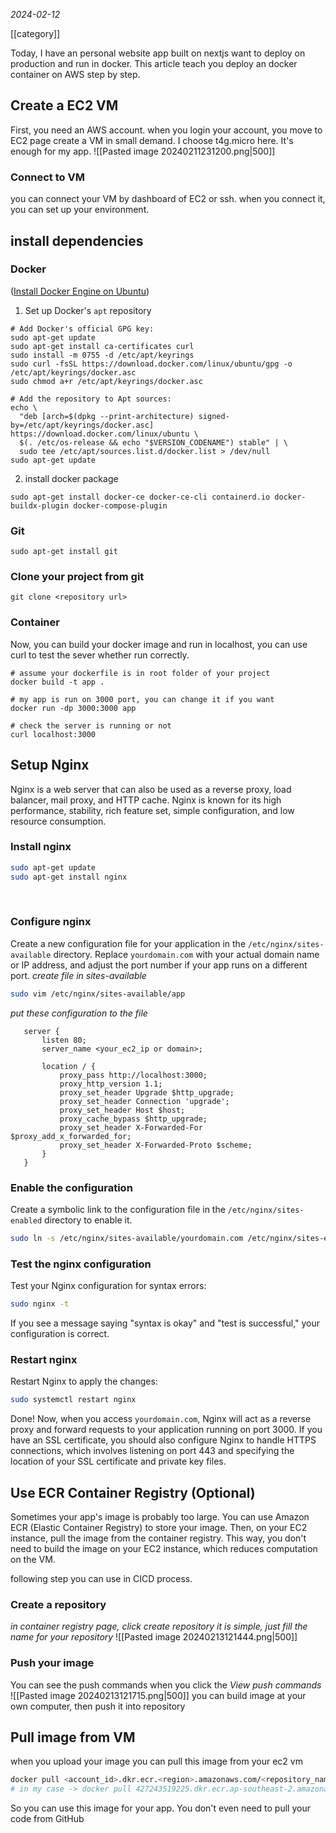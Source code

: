*2024-02-12*

[[category]]

Today, I have an personal website app built on nextjs want to deploy on production and run in docker. This article teach you deploy an docker container on AWS step by step.

## Create a EC2 VM
First, you need an AWS account. 
when you login your account, you move to EC2 page create a VM in small demand.
I choose t4g.micro here. It's enough for my app.
![[Pasted image 20240211231200.png|500]]
### Connect to VM
you can connect your VM by dashboard of EC2 or ssh.
when you connect it, you can set up your environment.

## install dependencies
### Docker
([Install Docker Engine on Ubuntu](https://docs.docker.com/engine/install/ubuntu/))
1. Set up Docker's `apt` repository 
```shell
# Add Docker's official GPG key:
sudo apt-get update
sudo apt-get install ca-certificates curl
sudo install -m 0755 -d /etc/apt/keyrings
sudo curl -fsSL https://download.docker.com/linux/ubuntu/gpg -o /etc/apt/keyrings/docker.asc
sudo chmod a+r /etc/apt/keyrings/docker.asc

# Add the repository to Apt sources:
echo \
  "deb [arch=$(dpkg --print-architecture) signed-by=/etc/apt/keyrings/docker.asc] https://download.docker.com/linux/ubuntu \
  $(. /etc/os-release && echo "$VERSION_CODENAME") stable" | \
  sudo tee /etc/apt/sources.list.d/docker.list > /dev/null
sudo apt-get update
```
2. install docker package
```shell
sudo apt-get install docker-ce docker-ce-cli containerd.io docker-buildx-plugin docker-compose-plugin
```
### Git
```shell
sudo apt-get install git
```

### Clone your project from git
```shell
git clone <repository url>
```

### Container
Now, you can build your docker image and run in localhost, you can use curl to test
the sever whether run correctly.
```shell
# assume your dockerfile is in root folder of your project
docker build -t app .

# my app is run on 3000 port, you can change it if you want
docker run -dp 3000:3000 app

# check the server is running or not
curl localhost:3000
```

## Setup Nginx
Nginx is a web server that can also be used as a reverse proxy, load balancer, mail proxy, and HTTP cache. Nginx is known for its high performance, stability, rich feature set, simple configuration, and low resource consumption.

### Install nginx
```sh
sudo apt-get update
sudo apt-get install nginx
```
  
### Configure nginx
Create a new configuration file for your application in the `/etc/nginx/sites-available` directory. Replace `yourdomain.com` with your actual domain name or IP address, and adjust the port number if your app runs on a different port.
*create file in sites-available*
```sh
sudo vim /etc/nginx/sites-available/app
```
*put these configuration to the file*
```nginx
   server {
       listen 80;
       server_name <your_ec2_ip or domain>;

       location / {
           proxy_pass http://localhost:3000;
           proxy_http_version 1.1;
           proxy_set_header Upgrade $http_upgrade;
           proxy_set_header Connection 'upgrade';
           proxy_set_header Host $host;
           proxy_cache_bypass $http_upgrade;
           proxy_set_header X-Forwarded-For $proxy_add_x_forwarded_for;
           proxy_set_header X-Forwarded-Proto $scheme;
       }
   }
```

### Enable the configuration
Create a symbolic link to the configuration file in the `/etc/nginx/sites-enabled` directory to enable it.
```sh
sudo ln -s /etc/nginx/sites-available/yourdomain.com /etc/nginx/sites-enabled/
```
### Test the nginx configuration
Test your Nginx configuration for syntax errors:
```sh
sudo nginx -t
```
If you see a message saying "syntax is okay" and "test is successful," your configuration is correct.
### Restart nginx
Restart Nginx to apply the changes:
```sh
sudo systemctl restart nginx
```
Done! Now, when you access `yourdomain.com`, Nginx will act as a reverse proxy and forward requests to your application running on port 3000. If you have an SSL certificate, you should also configure Nginx to handle HTTPS connections, which involves listening on port 443 and specifying the location of your SSL certificate and private key files.

## Use ECR Container Registry (Optional)
Sometimes your app's image is probably too large. You can use Amazon ECR (Elastic Container Registry) to store your image. Then, on your EC2 instance, pull the image from the container registry. This way, you don't need to build the image on your EC2 instance, which reduces computation on the VM.

following step you can use in CICD process.
### Create a repository
*in container registry page, click create repository*
*it is simple, just fill the name for your repository*
![[Pasted image 20240213121444.png|500]]
### Push your image
You can see the push commands when you click the *View push commands*
![[Pasted image 20240213121715.png|500]]
you can build image at your own computer, then push it into repository

## Pull image from VM
when you upload your image you can pull this image from your ec2 vm
```sh
docker pull <account_id>.dkr.ecr.<region>.amazonaws.com/<repository_name>:<tag>
# in my case -> docker pull 427243519225.dkr.ecr.ap-southeast-2.amazonaws.com/my_blog:latest
```
So you can use this image for your app. You don't even need to pull your code from GitHub
